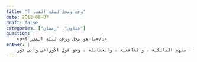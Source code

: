 ```yaml
---
title: "وقت ومحل ليلة القدر ؟"
date: 2012-08-07
draft: false
categories: ["فتاوى", "رمضان"]
question: |
    <p>ما هو محل ووقت ليلة القدر ؟</p>
answer: |
    اختلف العلماء – رحمهم الله تعالى – في تحديد وقتها ومحلها لاختلاف الروايات الواردة في تحديدها ، فالأحوط أن تلتمس  في العشر الأواخر من رمضان وخاصة أوتارها ، وهو الصحيح المشهور وعليه جمهور الفقهاء ، منهم المالكية ، والشافعية ، والحنابلة ، وهو قول الأوزاعي وأبي ثور . <BR>قال ابن دقيق العيد(إحكام الأحكام (2/250)  ) : (والقول بتنقلها حسن لأن فيه جمعا بين الأحاديث وحثاً على إحياء جميع تلك الليالي ) .  <BR>والدليل على ذلك ما يأتي : <BR>الدليل الأول : عَنْ عَائِشَةَ   رضي الله عنها   أَنَّ رَسُولَ اللهِ صلى الله عليه وسلم قَالَ : (( تَحَرَّوْا لَيْلَةَ الْقَدْرِ فِي الْوِتْرِ مِنَ الْعَشْرِ الأَوَاخِرِ مِنْ رَمَضَانَ ))(رواه البخاري رقم الحديث (1913) ، ومسلم  رقم الحديث (1998) ) .  <BR>وبوب عليه البخاري بقوله : (باب تَحَرِّي لَيْلَةِ الْقَدْرِ فِي الْوِتْرِ مِنَ الْعَشْرِ الأَوَاخِرِ)( صحيح البخاري ص (381) ) . <BR>قال الحافظ ابن حجر( فتح الباري (4/305) ) : (في هذه الترجمة إشارة إلى رجحان كون ليلة القدر منحصرة في رمضان ، ثم في العشر الأخير منه ، ثم في أوتاره لا في ليلة منه بعينها ، وهذا هو الذي يدل عليه مجموع الأخبار الواردة فيها) . <BR>الدليل الثاني :  عَنْ ابْنِ عَبَّاسٍ -رَضِيَ اللهُ عَنْهُمَا- أَنَّ النَّبِيَّ صلى الله عليه وسلم قَالَ : (( الْتَمِسُوهَا فِي الْعَشْرِ الْأَوَاخِرِ مِنْ رَمَضَانَ لَيْلَةَ الْقَدْرِ فِي تَاسِعَةٍ تَبْقَى ، فِي سَابِعَةٍ تَبْقَى ، فِي خَامِسَةٍ تَبْقَى))(رواه البخاري رقم الحديث (1917) ) . <BR>الدليل الثالث : عن ابْنِ عُمَرَ   رضي الله عنهما – قَالَ : قَالَ رَسُولُ اللهِ صلى الله عليه وسلم : ((الْتَمِسُوهَا فِي الْعَشْرِ الأَوَاخِرِ   يَعْنِي لَيْلَةَ الْقَدْرِ- فَإِنْ ضَعُفَ أَحَدُكُمْ أَوْ عَجَزَ فَلاَ يُغْلَبَنَّ عَلَى السَّبْعِ الْبَوَاقِي))( رواه مسلم رقم الحديث (2822) ) . <BR>الدليل الرابع : عَنْ عَائِشَةَ   رضي الله عنها   قَالَتْ : ((كَانَ رَسُولُ اللهِ صلى الله عليه وسلم إِذَا دَخَلَ الْعَشْرُ أَحْيَا اللَّيْلَ ، وَأَيْقَظَ أَهْلَهُ ، وَجَدَّ ، وَشَدَّ الْمِئْزَرَ ))(رواه البخاري رقم الحديث (1920) ، ومسلم رقم الحديث (2844) واللفظ له  ) . <BR>الدليل الخامس : عَنْ أَبِي سَعِيدٍ الْخُدْرِيِّ   رضي الله عنه   قال : ((كَانَ رَسُولُ اللهِ صلى الله عليه وسلم يُجَاوِرُ(يعني يعتكف ) فِي رَمَضَانَ الْعَشْرَ الَّتِي فِي وَسَطِ الشَّهْرِ ، فَإِذَا كَانَ حِينَ يُمْسِى مِنْ عِشْرِينَ لَيْلَةً تَمْضِي ، وَيَسْتَقْبِلُ إِحْدَى وَعِشْرِينَ ، رَجَعَ إِلَى مَسْكَنِهِ وَرَجَعَ مَنْ كَانَ يُجَاوِرُ مَعَهُ . وَأَنَّهُ أَقَامَ فِي شَهْرٍ جَاوَرَ فِيهِ اللَّيْلَةَ الَّتِي كَانَ يَرْجِعُ فِيهَا ، فَخَطَبَ النَّاسَ ، فَأَمَرَهُمْ مَا شَاءَ اللهُ ، ثُمَّ قَالَ : « كُنْتُ أُجَاوِرُ هَذِهِ الْعَشْرَ ، ثُمَّ قَدْ بَدَا لِي أَنْ أُجَاوِرَ هَذِهِ الْعَشْرَ الأَوَاخِرَ ، فَمَنْ كَانَ اعْتَكَفَ مَعِي فَلْيَثْبُتْ فِي مُعْتَكَفِهِ ، وَقَدْ أُرِيتُ هَذِهِ اللَّيْلَةَ ، ثُمَّ أُنْسِيتُهَا فَابْتَغُوهَا فِي الْعَشْرِ الأَوَاخِرِ وَابْتَغُوهَا فِي كُلِّ وِتْرٍ ، وَقَدْ رَأَيْتُنِي أَسْجُدُ فِي مَاءٍ وَطِينٍ » . فَاسْتَهَلَّتِ السَّمَاءُ فِي تِلْكَ اللَّيْلَةِ ، فَأَمْطَرَتْ ، فَوَكَفَ الْمَسْجِدُ(يعني قطر ماء المطر من سقفه ) فِي مُصَلَّي النَّبِيِّ صلى الله عليه وسلم لَيْلَةَ إِحْدَى وَعِشْرِينَ ، فَبَصُرَتْ عَيْنِي رَسُولَ اللهِ صلى الله عليه وسلم  وَنَظَرْتُ إِلَيْهِ انْصَرَفَ مِنَ الصُّبْحِ ، وَوَجْهُهُ مُمْتَلِئٌ طِينًا وَمَاءً ))( رواه البخاري رقم الحديث (1914) ، ومسلم  رقم الحديث (2826) ) . <BR>قال ابن بطال( شرح البخاري (4/155)) : (قال أيوب عن أبي قلابة : إنها تجول في ليالي العشر كلّها . قال الطبري : والآثار المروية في ذلك عن النبي عليه السلام صحاح ، وهى متفقة غير مختلفة ، وذلك أن جميعها ينبئ عنه عليه السلام أنها في العشر الأواخر ، وغير منكر أن تتجول في كلّ سنة في ليلة من ليالي العشر كما قال أبو قلابة   قال المؤلف : وإنما يصح معناه وتوافق ليلة القدر وترًا من الليالي على ما ذكر في الحديث إذا كان الشهر ناقصًا ، فأما إن كان كاملاً فإنها لا تكون إلا في شفع فتكون التاسعة الباقية ليلة ثنتين وعشرين ، والخامسة الباقية ليلة ست وعشرين ، والسابعة الباقية ليلة أربع وعشرين على ما ذكره البخاري عن ابن عباس ، فلا تصادف واحدة منهن وترا ، وهذا يدل على انتقال ليلة القدر كلّ سنة في العشر الأواخر من وتر إلى شفع ، ومن شفع إلى وتر ؛ لأن النبي عليه السلام لم يأمر أمته بالتماسها في شهر كامل دون ناقص ، بل أطلق على طلبها في جميع شهور رمضان التي قد رتبها الله مرة على التمام ، ومرة على النقصان ، فثبت انتقالها في العشر الأواخر كلّها ما قاله أبو قلابة ) . <BR> قال في الموسوعة الفقهية(35/366) : (القول الثامن : إنها متنقلة في ليالي العشر الأواخر تنتقل في بعض السنين إلى ليلة وفي بعضها إلى غيرها ، وذلك جمعا بين الأحاديث التي وردت في تحديدها في ليال مختلفة من شهر رمضان عامة ومن العشر الأواخر خاصة ، لأنه لا طريق إلى الجمع بين تلك الأحاديث إلا بالقول بأنها متنقلة ، وأن النبي صلى الله عليه وسلم كان يجيب على نحو ما يسأل ، فعلى هذا كانت في السنة التي رأى أبو سعيد -رضي الله عنه- النبي صلى الله عليه وسلم يسجد في الماء والطين ليلة إحدى وعشرين ، وفي السنة التي أمر عبد الله بن أنيس بأن ينزل من البادية ليصلي في المسجد ليلة ثلاث وعشرين ، وفي السنة التي رأى أبي بن كعب -رضي الله عنه- علامتها ليلة سبع وعشرين ، وقد ترى علامتها في غير هذه الليالي ، وهذا قول مالك وأحمد والثوري وإسحاق وأبي ثور وأبي قلابة والمزني وصاحبه أبي بكر محمد بن إسحاق بن خزيمة والماوردي وابن حجر العسقلاني من الشافعية ، وقال النووي : وهذا هو الظاهر المختار ، لتعارض الأحاديث الصحيحة في ذلك   ولا طريق إلى الجمع بين الأحاديث إلا بانتقالها ) . <BR>فائدة : <BR>قال ابن قدامة(المغني (4/453)  ) : (قال بعض أهل العلم : أبهم الله تعالى هذه الليلة على الأمة ليجتهدوا في طلبها ، ويجدوا في العبادة في الشهر كلّه طمعا في إدراكها ، كما أخفى ساعة الإجابة في يوم الجمعة ، ليكثروا من الدعاء في اليوم كلّه ، وأخفى اسمه الأعظم في الأسماء ورضاه في الطاعات ، ليجتهدوا في جمعها ، وأخفى الأجل وقيام الساعة ، لِيَجِدَّ الناس في العمل ، حذرا منهما) . <BR>والله أعلم . <BR>ينظر : حاشية البجيرمي (2/93) ، وروضة الطالبين (2/389) ، والمجموع (6/449) ، والإنصاف (3/354) ، وكشاف القناع (2/345) ، والمغني (4/450) ، وشرح مسلم للنووي (8/57) ، وفتح الباري (4/265) ، وتفسير القرطبي (2/135) ، والموسوعة الفقهية (35/364) ، وإحكام الأحكام (2/250)
---
```


